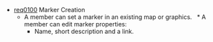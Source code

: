 * [req0100](https://github.com/PolitAktiv/politaktiv-requirements/tree/master/en/requirements/req0100.md) Marker Creation
  * A member can set a marker in an existing map or graphics.
  * A member can edit marker properties:
    * Name, short description and a link.